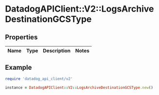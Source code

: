 # DatadogAPIClient::V2::LogsArchiveDestinationGCSType

## Properties

| Name | Type | Description | Notes |
| ---- | ---- | ----------- | ----- |

## Example

```ruby
require 'datadog_api_client/v2'

instance = DatadogAPIClient::V2::LogsArchiveDestinationGCSType.new()
```
